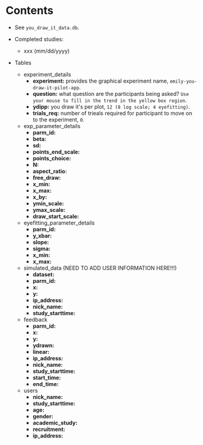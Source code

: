 # Contents

+ See `you_draw_it_data.db`.

+ Completed studies:
    + xxx (mm/dd/yyyy)

+ Tables
    + experiment_details
        + **experiment:** provides the graphical experiment name, `emily-you-draw-it-pilot-app`.
        + **question:** what question are the participants being asked? `Use your mouse to fill in the trend in the yellow box region`.
        + **ydipp:** you draw it's per plot, `12 (8 log scale; 4 eyefitting)`.
        + **trials_req:** number of trieals required for participant to move on to the experiment, `0`.
    + exp_parameter_details
        + **parm_id:**
        + **beta:**
        + **sd:**
        + **points_end_scale:**
        + **points_choice:**
        + **N:**
        + **aspect_ratio:**
        + **free_draw:**
        + **x_min:**
        + **x_max:**
        + **x_by:**
        + **ymin_scale:**
        + **ymax_scale:**
        + **draw_start_scale:**
    + eyefitting_parameter_details
        + **parm_id:**
        + **y_xbar:**
        + **slope:**
        + **sigma:**
        + **x_min:**
        + **x_max:**
    + simulated_data (NEED TO ADD USER INFORMATION HERE!!!)
        + **dataset:**
        + **parm_id:**
        + **x:**
        + **y:**
        + **ip_address:**
        + **nick_name:**
        + **study_starttime:**
    + feedback
        + **parm_id:**
        + **x:**
        + **y:**
        + **ydrawn:**
        + **linear:**
        + **ip_address:**
        + **nick_name:**
        + **study_starttime:**
        + **start_time:**
        + **end_time:**
    + users
        + **nick_name:**
        + **study_starttime:**
        + **age:**
        + **gender:**
        + **academic_study:**
        + **recruitment:**
        + **ip_address:**
    
  